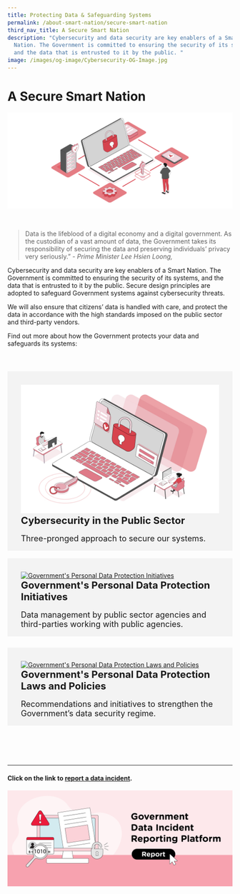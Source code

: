 ```yaml
---
title: Protecting Data & Safeguarding Systems
permalink: /about-smart-nation/secure-smart-nation
third_nav_title: A Secure Smart Nation
description: "Cybersecurity and data security are key enablers of a Smart
  Nation. The Government is committed to ensuring the security of its systems,
  and the data that is entrusted to it by the public. "
image: /images/og-image/Cybersecurity-OG-Image.jpg
---
```

# A Secure Smart Nation
![A Secure Smart Nation](/images/abt-smart-nation/A_Secure_Smart_Nation%20_1920px.jpeg)

<br>

> Data is the lifeblood of a digital economy and a digital government. As the custodian of a vast amount of data, the Government takes its responsibility of securing the data and preserving individuals’ privacy very seriously.”
*- Prime Minister Lee Hsien Loong,*



Cybersecurity and data security are key enablers of a Smart Nation. The Government is committed to ensuring the security of its systems, and the data that is entrusted to it by the public. Secure design principles are adopted to safeguard Government systems against cybersecurity threats. 

We will also ensure that citizens’ data is handled with care, and protect the data in accordance with the high standards imposed on the public sector and third-party vendors.

Find out more about how the Government protects your data and safeguards its systems:

<div class="row" style="padding: 40px 0px 10px 0px;">
<div class="col" style="background-color: #f3f3f3; padding: 30px 30px 0px 30px;"> 
<a href="/about-smart-nation/secure-smart-nation/cybersecurity-public-sector"><img src="/images/abt-smart-nation/Cybersecurity_in_the_Public_Sector_1000px.jpeg" alt="Cybersecurity in the Public Sector"></a><br>
		<div class="header" style="font-size:22px; font-weight: 700;"><b> Cybersecurity in the Public Sector</b></div><br>
		<div class="para" style="font-size:18px;">Three-pronged approach to secure our systems.
</b></div><br>
  </div> &nbsp; &nbsp; &nbsp; &nbsp;

<div class="col" style="background-color: #f3f3f3; padding: 30px 30px 0px 30px;"> 
<a href="/about-smart-nation/secure-smart-nation/personal-data-protection-laws-and-policies"><img src="/images/abt-smart-nation/Government’s_Personal_Data_Protection_Initiatives_1000px.jpeg" alt="Government's Personal Data Protection Initiatives"></a><br>
	<div class="header" style="font-size:22px; font-weight: 700;"><b>Government's Personal Data Protection Initiatives</b></div><br>
	<div class="para" style="font-size:18px;">Data management by public sector agencies and third-parties working with public agencies.
</div>
<br></div></div>

<div class="row" style="padding: 15px 0px 10px 0px;">
	<div class="col" style="background-color: #f3f3f3; padding: 30px 30px 0px 30px;">  
<a href="/about-smart-nation/secure-smart-nation/personal-data-protection-initiatives"><img src="/images/abt-smart-nation/Government’s_Personal_Data_Protection_Laws_and_Policies_1000px.jpeg" alt="Government's Personal Data Protection Laws and Policies"></a><br>
	<div class="header" style="font-size:22px; font-weight: 700;"><b>Government's Personal Data Protection Laws and Policies</b></div><br>
	<div class="para" style="font-size:18px;">Recommendations and initiatives to strengthen the Government’s data security regime.
</b></div><br></div> &nbsp; &nbsp; &nbsp; &nbsp;

<div class="col" style="padding: 30px 30px 0px 30px;"> 
</div>
<br></div></div>



----------

#### Click on the link to [report a data incident](/about-smart-nation/secure-smart-nation/report-data-incident).

<a href="/about-smart-nation/secure-smart-nation/report-data-incident"><img src="/images/abt-smart-nation/report-data-incident.png" alt="Report Data Incident"></a>
